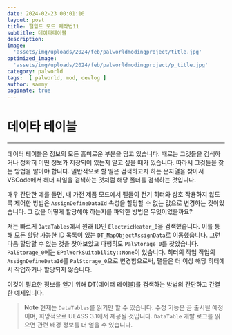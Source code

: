 ```yaml
---
date: 2024-02-23 00:01:10
layout: post
title: 팰월드 모드 제작법11
subtitle: 데이타테이블
description: 
image: 
  'assets/img/uploads/2024/feb/palworldmodingproject/title.jpg'
optimized_image:    
  'assets/img/uploads/2024/feb/palworldmodingproject/p_title.jpg'
category: palworld
tags:  [ palworld, mod, devlog ]
author: sammy
paginate: true
---
```


# 데이타 테이블
*****
데이터 테이블은 정보의 모든 흥미로운 부분을 담고 있습니다. 
때로는 그것들을 검색하거나 정확히 어떤 정보가 저장되어 있는지 알고 싶을 때가 있습니다. 
따라서 그것들을 찾는 방법을 알아야 합니다. 일반적으로 할 일은 검색하고자 하는 문자열을 찾아서 VSCode에서 헤더 파일을 검색하는 것처럼 해당 폴더를 검색하는 것입니다.

매우 간단한 예를 들면, 내 가전 제품 모드에서 팰들이 전기 히터와 상호 작용하지 않도록 제어한 방법은 `AssignDefineDataId` 속성을 할당할 수 없는 값으로 변경하는 것이었습니다.
그 값을 어떻게 할당해야 하는지를 파악한 방법은 무엇이었을까요?

저는 빠르게 `DataTables`에서 원래 ID인 `ElectricHeater_0`을 검색했습니다. 이를 통해 모든 할당 가능한 ID 목록이 있는 `DT_MapObjectAssignData`로 이동했습니다. 그런 다음 할당할 수 없는 것을 찾아보았고 다행히도 `PalStorage_0`를 찾았습니다. `PalStorage_0`에는 `EPalWorkSuitability::None`이 있습니다. 히터의 작업 작업의 `AssignDefineDataId`를 `PalStorage_0`으로 변경함으로써, 팰들은 더 이상 해당 히터에서 작업하거나 할당되지 않습니다.

이것이 필요한 정보를 얻기 위해 DT(데이터 테이블)를 검색하는 방법의 간단하고 간결한 예제입니다.

>**Note**
현재는 `DataTables`를 읽기만 할 수 있습니다. 수정 기능은 곧 출시될 예정이며, 희망적으로 UE4SS 3.1에서 제공될 것입니다. 
`DataTable` 개발 로그를 읽으면 관련 배경 정보를 더 얻을 수 있습니다.